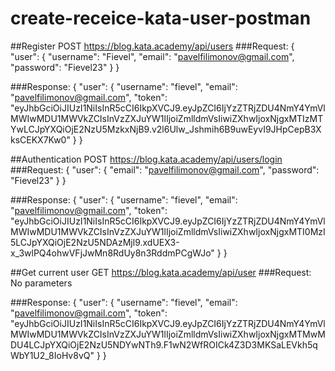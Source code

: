 # create-receice-kata-user-postman

##Register POST https://blog.kata.academy/api/users
###Request:
{
  "user": {
    "username": "Fievel",
    "email": "pavelfilimonov@gmail.com",
    "password": "Fievel23"
  }
}

###Response:
{
    "user": {
        "username": "fievel",
        "email": "pavelfilimonov@gmail.com",
        "token": "eyJhbGciOiJIUzI1NiIsInR5cCI6IkpXVCJ9.eyJpZCI6IjYzZTRjZDU4NmY4YmVlMWIwMDU1MWVkZCIsInVzZXJuYW1lIjoiZmlldmVsIiwiZXhwIjoxNjgxMTIzMTYwLCJpYXQiOjE2NzU5MzkxNjB9.v2l6Ulw_Jshmih6B9uwEyvI9JHpCepB3XksCEKX7Kw0"
    }
}

##Authentication POST https://blog.kata.academy/api/users/login
###Request:
{
  "user": {
    "email": "pavelfilimonov@gmail.com",
    "password": "Fievel23"
  }
}

###Response:
{
    "user": {
        "username": "fievel",
        "email": "pavelfilimonov@gmail.com",
        "token": "eyJhbGciOiJIUzI1NiIsInR5cCI6IkpXVCJ9.eyJpZCI6IjYzZTRjZDU4NmY4YmVlMWIwMDU1MWVkZCIsInVzZXJuYW1lIjoiZmlldmVsIiwiZXhwIjoxNjgxMTI0MzI5LCJpYXQiOjE2NzU5NDAzMjl9.xdUEX3-x_3wlPQ4ohwVFjJwMn8RdUy8n3RddmPCgWJo"
    }
}

##Get current user GET https://blog.kata.academy/api/user
###Request: No parameters

###Response:
{
    "user": {
        "username": "fievel",
        "email": "pavelfilimonov@gmail.com",
        "token": "eyJhbGciOiJIUzI1NiIsInR5cCI6IkpXVCJ9.eyJpZCI6IjYzZTRjZDU4NmY4YmVlMWIwMDU1MWVkZCIsInVzZXJuYW1lIjoiZmlldmVsIiwiZXhwIjoxNjgxMTMwMDU4LCJpYXQiOjE2NzU5NDYwNTh9.F1wN2WfROICk4Z3D3MKSaLEVkh5qWbY1U2_8IoHv8vQ"
    }
}
